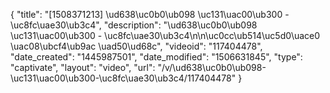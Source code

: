 {
    "title": "[1508371213] \ud638\uc0b0\ub098 \uc131\uac00\ub300 - \uc8fc\uae30\ub3c4",
    "description": "\ud638\uc0b0\ub098 \uc131\uac00\ub300 - \uc8fc\uae30\ub3c4\n\n\uc0cc\ub514\uc5d0\uace0 \uac08\ubcf4\ub9ac \uad50\ud68c",
    "videoid": "117404478",
    "date_created": "1445987501",
    "date_modified": "1506631845",
    "type": "captivate",
    "layout": "video",
    "url": "\/v\/\ud638\uc0b0\ub098-\uc131\uac00\ub300-\uc8fc\uae30\ub3c4\/117404478"
}